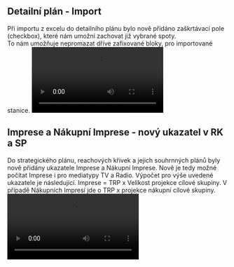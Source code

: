 ﻿---
categories: [fenix]
layout: fenix
---
## Detailní plán - Import
Při importu z excelu do detailního plánu bylo nově přidáno zaškrtávací pole (checkbox), které nám umožní zachovat již vybrané spoty.  
To nám umožňuje nepromazat dříve zafixované bloky, pro importované stanice.
<video src="{{site.url}}/data/spot_kopie.mp4" type="video/mp4" controls></video>

## Imprese a Nákupní Imprese - nový ukazatel v RK a SP
Do strategického plánu, reachových křivek a jejich souhrnných plánů byly nově přidány ukazatele Imprese a Nákupní Imprese. 
Nově je tedy možné počítat Imprese i pro mediatypy TV a Radio. Výpočet pro výše uvedené ukazatele je následující. 
Imprese = TRP x Velikost projekce cílové skupiny. V případě Nákupních Impresí jde o TRP x projekce nákupní cílové skupiny.
<video src="{{site.url}}/data/imprese.mp4" type="video/mp4" controls></video>
